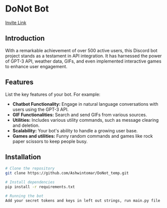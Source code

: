 # DoNot Bot

[Invite Link](https://discord.com/api/oauth2/authorize?client_id=1060324929616228442&permissions=8&scope=bot)

## Introduction

With a remarkable achievement of over 500 active users, this Discord bot project stands as a testament in API integration. It has harnessed the power of GPT-3 API, weather data, GIFs, and even implemented interactive games to enhance user engagement.

## Features

List the key features of your bot. For example:

- **Chatbot Functionality:** Engage in natural language conversations with users using the GPT-3 API.
- **GIF Functionalities:** Search and send GIFs from various sources.
- **Utilities:** Includes various utility commands, such as message clearing and deletion.
- **Scalability:** Your bot's ability to handle a growing user base.
- **Games and utilities:** Funny random commands and games like rock paper scissors to keep people busy.

## Installation

```bash
# Clone the repository
git clone https://github.com/Ashwintomar/DoNot_temp.git

# Install dependencies
pip install -r requirements.txt

# Running the bot 
Add your secret tokens and keys in left out strings, run main.py file
